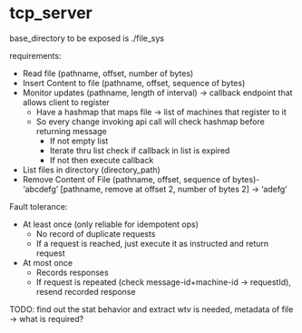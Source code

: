 # tcp_server

base_directory to be exposed is ./file_sys

requirements:
- Read file (pathname, offset, number of bytes)
- Insert Content to file (pathname, offset, sequence of bytes)
- Monitor updates (pathname, length of interval) -> callback endpoint that allows client to register
    - Have a hashmap that maps file -> list of machines that register to it
    - So every change invoking api call will check hashmap before returning message
        - If not empty list
        - Iterate thru list check if callback in list is expired
        - If not then execute callback
- List files in directory (directory_path)
- Remove Content of File (pathname, offset, sequence of bytes)- ‘abcdefg’ [pathname, remove at offset 2, number of bytes 2] -> ‘adefg’

Fault tolerance:
- At least once (only reliable for idempotent ops)
    - No record of duplicate requests
    - If a request is reached, just execute it as instructed and return request
- At most once
    - Records responses
    - If request is repeated (check message-id+machine-id -> requestId), resend recorded response

TODO:
find out the stat behavior and extract wtv is needed, metadata of file -> what is required?

